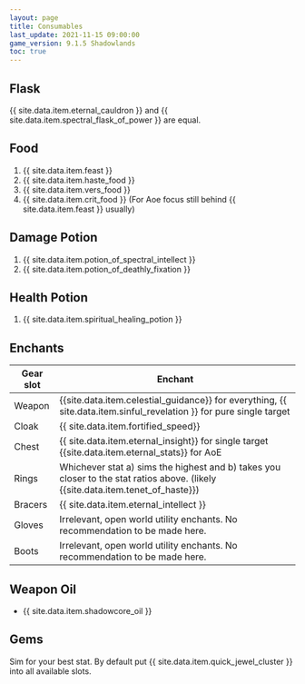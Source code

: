 ```yaml
---
layout: page
title: Consumables
last_update: 2021-11-15 09:00:00
game_version: 9.1.5 Shadowlands
toc: true
---
```


## Flask
{{ site.data.item.eternal_cauldron }} and {{ site.data.item.spectral_flask_of_power }} are equal.

## Food
1. {{ site.data.item.feast }}
1. {{ site.data.item.haste_food }}
1. {{ site.data.item.vers_food }} 
1. {{ site.data.item.crit_food }} (For Aoe focus still behind {{ site.data.item.feast }} usually)

## Damage Potion
1. {{ site.data.item.potion_of_spectral_intellect }}
1. {{ site.data.item.potion_of_deathly_fixation }}

## Health Potion
1. {{ site.data.item.spiritual_healing_potion }}


## Enchants

Gear slot | Enchant
--- | ---
Weapon | {{site.data.item.celestial_guidance}} for everything, {{ site.data.item.sinful_revelation }} for pure single target
Cloak | {{ site.data.item.fortified_speed}}
Chest | {{ site.data.item.eternal_insight}} for single target {{site.data.item.eternal_stats}} for AoE
Rings | Whichever stat a) sims the highest and b) takes you closer to the stat ratios above. (likely {{site.data.item.tenet_of_haste}})
Bracers | {{ site.data.item.eternal_intellect }}
Gloves | Irrelevant, open world utility enchants. No recommendation to be made here.
Boots | Irrelevant, open world utility enchants. No recommendation to be made here.

## Weapon Oil
- {{ site.data.item.shadowcore_oil }}

## Gems
Sim for your best stat. By default put {{ site.data.item.quick_jewel_cluster }} into all available slots.
